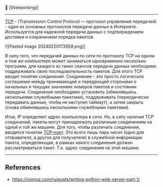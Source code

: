 🔗 [[Networking]]

----
[TCP](https://ru.wikipedia.org/wiki/TCP) - (Transmission Control Protocol — протокол управления передачей) - один из основных протоколов передачи данных в Интернете. Используется для надежной передачи данных с подтверждением доставки и сохранением порядка пакетов.

![[Pasted image 20240220173959.png]]

В силу того, что передачей данных по сети по протоколу TCP на одном и том же компьютере может заниматься одновременно несколько программ, для каждого из таких сеансов передачи данных необходимо поддерживать свою последовательность пакетов. Для этого TCP вводит понятие _соединения_. Соединение - это просто логическое соглашение между принимающей и передающей сторонами о начальных и текущих значениях номеров пакетов и состоянии передачи. Соединение необходимо установить (обменявшись несколькими служебными пакетами), поддерживать (периодически передавать данные, чтобы не наступил таймаут), а затем закрыть (снова обменявшись несколькими служебными пакетами).

Итак, IP определяет адрес компьютера в сети. Но, в силу наличия TCP соединений, пакеты могут принадлежать различным соединениям на одной и той же машине. Для того, чтобы различать соединения, вводится понятие [TCP-порт](https://ru.wikipedia.org/wiki/%D0%9F%D0%BE%D1%80%D1%82_(%D0%BA%D0%BE%D0%BC%D0%BF%D1%8C%D1%8E%D1%82%D0%B5%D1%80%D0%BD%D1%8B%D0%B5_%D1%81%D0%B5%D1%82%D0%B8)). Это всего лишь пара чисел (одно для отправителя, а другое для получателя) в служебной информации пакета, определяющая, в рамках какого соединения должен рассматриваться пакет. Т.е. адрес соединения на этой машине.

----
## References
- https://iximiuz.com/ru/posts/writing-python-web-server-part-1/